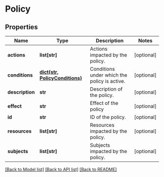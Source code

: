 # Policy

## Properties
Name | Type | Description | Notes
------------ | ------------- | ------------- | -------------
**actions** | **list[str]** | Actions impacted by the policy. | [optional] 
**conditions** | [**dict(str, PolicyConditions)**](PolicyConditions.md) | Conditions under which the policy is active. | [optional] 
**description** | **str** | Description of the policy. | [optional] 
**effect** | **str** | Effect of the policy | [optional] 
**id** | **str** | ID of the policy. | [optional] 
**resources** | **list[str]** | Resources impacted by the policy. | [optional] 
**subjects** | **list[str]** | Subjects impacted by the policy. | [optional] 

[[Back to Model list]](../README.md#documentation-for-models) [[Back to API list]](../README.md#documentation-for-api-endpoints) [[Back to README]](../README.md)


